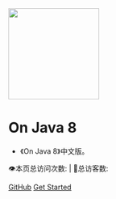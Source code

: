 <img width="180px" src="https://raw.githubusercontent.com/tcdj2014/onjava8/master/assets/LogoMark.png">

# On Java 8

- 《On Java 8》中文版。

<span id="busuanzi_container_site_pv">
    👁️本页总访问次数:<span id="busuanzi_value_site_pv"></span> 
</span>
<span id="busuanzi_container_site_uv" > 
    | 🧑总访客数: <span id="busuanzi_value_site_uv"></span>
</span>

[GitHub](https://tcdj2014.github.io/onjava8/)
[Get Started](sidebar.md)







